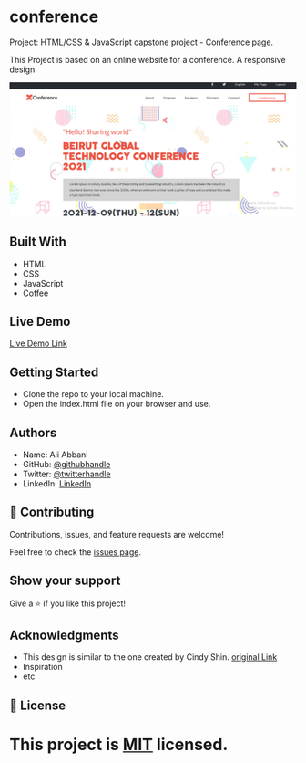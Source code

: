 # conference
Project: HTML/CSS & JavaScript capstone project - Conference page.
 
This Project is based on an online website for a conference. 
A responsive design
 
![screenshot](https://github.com/aliabbani/Conference-page/blob/mobile-first/images/readme.png)
 
 
## Built With
- HTML
- CSS
- JavaScript
- Coffee
 
## Live Demo
[Live Demo Link](https://aliabbani.github.io/Conference-page/)


## Getting Started

- Clone the repo to your local machine.
- Open the index.html file on your browser and use.


## Authors

- Name: Ali Abbani
- GitHub: [@githubhandle](https://github.com/aliabbani)
- Twitter: [@twitterhandle](https://twitter.com/aliabbani)
- LinkedIn: [LinkedIn](https://www.linkedin.com/in/ali-abbani-8b6246150/)
 
            
## 🤝 Contributing
 
Contributions, issues, and feature requests are welcome!
 
Feel free to check the [issues page](issues/).
 
## Show your support
 
Give a ⭐️ if you like this project!
 
## Acknowledgments
 
- This design is similar to the one created by  Cindy Shin. [original Link](https://www.behance.net/gallery/29845175/CC-Global-Summit-2015)
- Inspiration
- etc
 
## 📝 License
 
This project is [MIT](lic.url) licensed.
=======